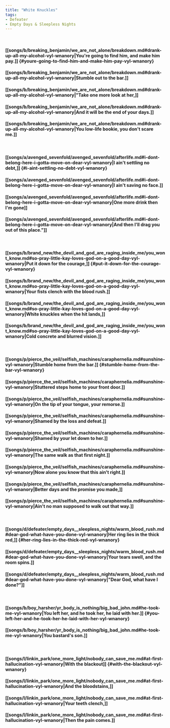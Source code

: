 ```yaml
---
title: "White Knuckles"
tags:
- Defeater
- Empty Days & Sleepless Nights
---
```

&nbsp;
#### [[songs/b/breaking_benjamin/we_are_not_alone/breakdown.md#drank-up-all-my-alcohol-vyl-wnanory|You're going to find him, and make him pay.]] {#youre-going-to-find-him-and-make-him-pay-vyl-wnanory}
#### [[songs/b/breaking_benjamin/we_are_not_alone/breakdown.md#drank-up-all-my-alcohol-vyl-wnanory|Stumble out to the bar.]]
#### [[songs/b/breaking_benjamin/we_are_not_alone/breakdown.md#drank-up-all-my-alcohol-vyl-wnanory|"Take one more look at her,]]
#### [[songs/b/breaking_benjamin/we_are_not_alone/breakdown.md#drank-up-all-my-alcohol-vyl-wnanory|And it will be the end of your days.]]
#### [[songs/b/breaking_benjamin/we_are_not_alone/breakdown.md#drank-up-all-my-alcohol-vyl-wnanory|You low-life bookie, you don't scare me.]]
&nbsp;
#### [[songs/a/avenged_sevenfold/avenged_sevenfold/afterlife.md#i-dont-belong-here-i-gotta-move-on-dear-vyl-wnanory|I ain't settling no debt,]] {#i-aint-settling-no-debt-vyl-wnanory}
#### [[songs/a/avenged_sevenfold/avenged_sevenfold/afterlife.md#i-dont-belong-here-i-gotta-move-on-dear-vyl-wnanory|I ain't saving no face.]]
#### [[songs/a/avenged_sevenfold/avenged_sevenfold/afterlife.md#i-dont-belong-here-i-gotta-move-on-dear-vyl-wnanory|One more drink then I'm gone]]
#### [[songs/a/avenged_sevenfold/avenged_sevenfold/afterlife.md#i-dont-belong-here-i-gotta-move-on-dear-vyl-wnanory|And then I'll drag you out of this place."]]
&nbsp;
#### [[songs/b/brand_new/the_devil_and_god_are_raging_inside_me/you_wont_know.md#so-pray-little-kay-loves-god-on-a-good-day-vyl-wnanory|Put it down for the courage,]] {#put-it-down-for-the-courage-vyl-wnanory}
#### [[songs/b/brand_new/the_devil_and_god_are_raging_inside_me/you_wont_know.md#so-pray-little-kay-loves-god-on-a-good-day-vyl-wnanory|Your fists clench with the blood rush.]]
#### [[songs/b/brand_new/the_devil_and_god_are_raging_inside_me/you_wont_know.md#so-pray-little-kay-loves-god-on-a-good-day-vyl-wnanory|White knuckles when the hit lands,]]
#### [[songs/b/brand_new/the_devil_and_god_are_raging_inside_me/you_wont_know.md#so-pray-little-kay-loves-god-on-a-good-day-vyl-wnanory|Cold concrete and blurred vision.]]
&nbsp;
#### [[songs/p/pierce_the_veil/selfish_machines/caraphernelia.md#sunshine-vyl-wnanory|Stumble home from the bar.]] {#stumble-home-from-the-bar-vyl-wnanory}
#### [[songs/p/pierce_the_veil/selfish_machines/caraphernelia.md#sunshine-vyl-wnanory|Stuttered steps home to your front door.]]
#### [[songs/p/pierce_the_veil/selfish_machines/caraphernelia.md#sunshine-vyl-wnanory|On the tip of your tongue, your remorse.]]
#### [[songs/p/pierce_the_veil/selfish_machines/caraphernelia.md#sunshine-vyl-wnanory|Shamed by the loss and defeat.]]
#### [[songs/p/pierce_the_veil/selfish_machines/caraphernelia.md#sunshine-vyl-wnanory|Shamed by your let down to her.]]
#### [[songs/p/pierce_the_veil/selfish_machines/caraphernelia.md#sunshine-vyl-wnanory|The same walk as that first night.]]
#### [[songs/p/pierce_the_veil/selfish_machines/caraphernelia.md#sunshine-vyl-wnanory|Now alone you know that this ain't right.]]
#### [[songs/p/pierce_the_veil/selfish_machines/caraphernelia.md#sunshine-vyl-wnanory|Better days and the promise you made,]]
#### [[songs/p/pierce_the_veil/selfish_machines/caraphernelia.md#sunshine-vyl-wnanory|Ain't no man supposed to walk out that way.]]
&nbsp;
#### [[songs/d/defeater/empty_days__sleepless_nights/warm_blood_rush.md#dear-god-what-have-you-done-vyl-wnanory|Her ring lies in the thick red,]] {#her-ring-lies-in-the-thick-red-vyl-wnanory}
#### [[songs/d/defeater/empty_days__sleepless_nights/warm_blood_rush.md#dear-god-what-have-you-done-vyl-wnanory|Your tears swell, and the room spins.]]
#### [[songs/d/defeater/empty_days__sleepless_nights/warm_blood_rush.md#dear-god-what-have-you-done-vyl-wnanory|"Dear God, what have I done?"]]
&nbsp;
#### [[songs/b/boy_harsher/yr_body_is_nothing/big_bad_john.md#he-took-me-vyl-wnanory|You left her, and he took her, he laid with her.]] {#you-left-her-and-he-took-her-he-laid-with-her-vyl-wnanory}
#### [[songs/b/boy_harsher/yr_body_is_nothing/big_bad_john.md#he-took-me-vyl-wnanory|You bastard's son.]]
&nbsp;
#### [[songs/l/linkin_park/one_more_light/nobody_can_save_me.md#at-first-hallucination-vyl-wnanory|With the blackout]] {#with-the-blackout-vyl-wnanory}
#### [[songs/l/linkin_park/one_more_light/nobody_can_save_me.md#at-first-hallucination-vyl-wnanory|And the bloodstains,]]
#### [[songs/l/linkin_park/one_more_light/nobody_can_save_me.md#at-first-hallucination-vyl-wnanory|Your teeth clench,]]
#### [[songs/l/linkin_park/one_more_light/nobody_can_save_me.md#at-first-hallucination-vyl-wnanory|Then the pain comes.]]
